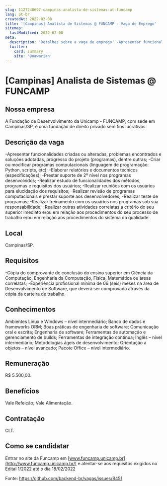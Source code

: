 ```yaml
---
slug: 1127248697-campinas-analista-de-sistemas-at-funcamp
lang: pt-br
createdAt: 2022-02-08
title: '[Campinas] Analista de Sistemas @ FUNCAMP - Vaga de Emprego'
sitemap:
  lastModified: 2022-02-08
meta:
  description: 'Detalhes sobre a vaga de emprego: -Apresentar funcionalidades criadas ou alteradas, problemas encontrados e soluções adotadas, progresso do projeto (programas), dentre outras; -Criar ou modificar programas computacionais (linguagem de programação: Python, scripts, etc); -Elaborar relatórios e documentos técnicos (especificações); -Prestar suporte de 2º nível nos programas desenvolvidos; -Realizar estudo de funcionalidades dos métodos, programas e requisitos dos usuários; -Realizar reuniões com os usuários para elucidação dos requisitos; -Realizar revisão de programas computacionais e prestar suporte aos desenvolvedores; -Realizar teste de programas; -Realizar treinamento com os usuários nos programas sob sua responsabilidade; -Realizar outras atividades correlatas a critério do seu superior imediato e/ou em relação aos procedimentos do seu processo de trabalho e/ou em relação aos procedimentos do sistema da qualidade.'
  twitter:
    card: summary
    site: '@nawarian'
---
```


# [Campinas] Analista de Sistemas @ FUNCAMP

## Nossa empresa

A Fundação de Desenvolvimento da Unicamp - FUNCAMP, com sede em Campinas/SP, é uma fundação de direito privado sem fins lucrativos.

## Descrição da vaga

-Apresentar funcionalidades criadas ou alteradas, problemas encontrados e soluções adotadas, progresso do projeto (programas), dentre outras;
-Criar ou modificar programas computacionais (linguagem de programação: Python, scripts, etc);
-Elaborar relatórios e documentos técnicos (especificações);
-Prestar suporte de 2º nível nos programas desenvolvidos;
-Realizar estudo de funcionalidades dos métodos, programas e requisitos dos usuários;
-Realizar reuniões com os usuários para elucidação dos requisitos;
-Realizar revisão de programas computacionais e prestar suporte aos desenvolvedores;
-Realizar teste de programas;
-Realizar treinamento com os usuários nos programas sob sua responsabilidade;
-Realizar outras atividades correlatas a critério do seu superior imediato e/ou em relação aos procedimentos do seu processo de trabalho e/ou em relação aos procedimentos do sistema da qualidade.

## Local

Campinas/SP.

## Requisitos

-Cópia do comprovante de conclusão do ensino superior em Ciência da Computação, Engenharia da Computação, Física, Matemática ou áreas correlatas; 
-Experiência profissional mínima de 06 (seis) meses na área de Desenvolvimento de Software, que deverá ser comprovada através da cópia da carteira de trabalho.

## Conhecimentos

Ambientes Linux e Windows – nível intermediário;
Banco de dados e frameworks ORM;
Boas práticas de engenharia de software;
Comunicação oral e escrita;
Engenharia de software;
Ferramentas de automação e gerenciamento de builds;
Ferramentas de integração contínua;
Inglês – nível intermediário;
Metodologias ágeis de desenvolvimento;
Orientação a objetos – nível avançado;
Pacote Office – nível intermediário.

## Remuneração

R$ 5.500,00.

## Benefícios

Vale Refeição;
Vale Alimentação.

## Contratação

CLT.

## Como se candidatar
Entrar no site da Funcamp em [www.funcamp.unicamp.br](http://www.funcamp.unicamp.br/) e atentar-se aos requisitos exigidos no Edital 1/2022 até o dia 18/02/2022

Fonte: https://github.com/backend-br/vagas/issues/8451